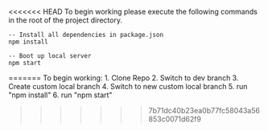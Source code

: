 ﻿<<<<<<< HEAD
To begin working please execute the following commands in the root of the project directory.
  
  
    -- Install all dependencies in package.json
    npm install
    
    -- Boot up local server
    npm start
    
=======
﻿To begin working:
	1. Clone Repo
	2. Switch to dev branch
	3. Create custom local branch
	4. Switch to new custom local branch
	5. run "npm install"
	6. run "npm start"
>>>>>>> 7b71dc40b23ea0b77fc58043a56853c0071d62f9
